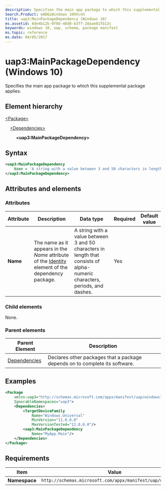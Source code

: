 ```yaml
---
description: Specifies the main app package to which this supplemental package applies.
Search.Product: eADQiWindows 10XVcnh
title: uap3:MainPackageDependency (Windows 10)
ms.assetid: 8de4b12b-0f0d-48d0-b3ff-28aae81fb13c
keywords: windows 10, uwp, schema, package manifest
ms.topic: reference
ms.date: 04/05/2017
---
```


# uap3:MainPackageDependency (Windows 10)

Specifies the main app package to which this supplemental package applies.

## Element hierarchy

[\<Package\>](element-package.md)

&nbsp;&nbsp;&nbsp;&nbsp;[\<Dependencies\>](element-dependencies.md)

&nbsp;&nbsp;&nbsp;&nbsp; &nbsp;&nbsp;&nbsp;&nbsp;**\<uap3:MainPackageDependency\>**

## Syntax

```xml
<uap3:MainPackageDependency
    Name = 'A string with a value between 3 and 50 characters in length that consists of alpha-numeric characters, periods, and dashes.' >
</uap3:MainPackageDependency>
```

## Attributes and elements

### Attributes

| Attribute | Description | Data type | Required | Default value |
|-|-|-|-|-|
| **Name**  | The name as it appears in the *Name* attribute of the [Identity](element-identity.md) element of the dependency package. | A string with a value between 3 and 50 characters in length that consists of alpha-numeric characters, periods, and dashes. | Yes |  |

### Child elements

None.

### Parent elements

| Parent Element | Description |
|-|-|
| [Dependencies](element-dependencies.md) | Declares other packages that a package depends on to complete its software. |

## Examples

```xml
<Package
    xmlns:uap3="http://schemas.microsoft.com/appx/manifest/uap/windows10/3"  
    IgnorableNamespaces="uap3">
    <Dependencies>  
        <TargetDeviceFamily
            Name="Windows.Universal"
            MinVersion="11.0.0.0" 
            MaxVersionTested="12.0.0.0"/>  
        <uap3:MainPackageDependency
            Name="MyApp.Main"/>  
    </Dependencies>  
</Package>
```

## Requirements

| Item | Value |
|--|--|
| **Namespace** | `http://schemas.microsoft.com/appx/manifest/uap/windows10/3` |
